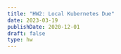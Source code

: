 ```yaml
---
title: "HW2: Local Kubernetes Due"
date: 2023-03-19
publishDate: 2020-12-01
draft: false
type: hw
---
```

